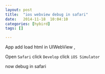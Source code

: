 ```yaml
---
layout: post
title:  "ios webview debug in safari"
date:   2014-11-18	10:04:10
categories: [hybird]
tags: []

---
```


App add load html in UIWebView ,

Open `Safari` click `Develop` click `iOS Simulator`

now debug in safari
